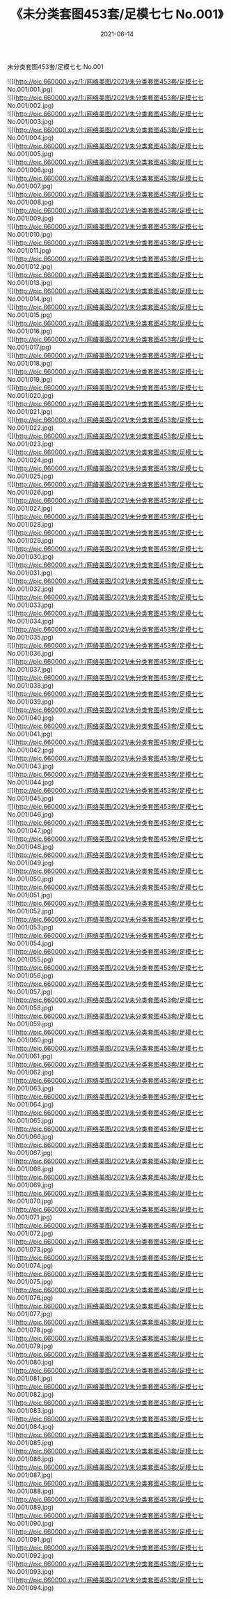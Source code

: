 ﻿---
layout: post
title:  《未分类套图453套/足模七七 No.001》
date:   2021-06-14
img: http://pic.660000.xyz/1:/网络美图/2021/未分类套图453套/足模七七 No.001/000.jpg
categories: [美女, 清纯, 唯美]
---

未分类套图453套/足模七七 No.001

 ![](http://pic.660000.xyz/1:/网络美图/2021/未分类套图453套/足模七七 No.001/001.jpg) <br>![](http://pic.660000.xyz/1:/网络美图/2021/未分类套图453套/足模七七 No.001/002.jpg) <br>![](http://pic.660000.xyz/1:/网络美图/2021/未分类套图453套/足模七七 No.001/003.jpg) <br>![](http://pic.660000.xyz/1:/网络美图/2021/未分类套图453套/足模七七 No.001/004.jpg) <br>![](http://pic.660000.xyz/1:/网络美图/2021/未分类套图453套/足模七七 No.001/005.jpg) <br>![](http://pic.660000.xyz/1:/网络美图/2021/未分类套图453套/足模七七 No.001/006.jpg) <br>![](http://pic.660000.xyz/1:/网络美图/2021/未分类套图453套/足模七七 No.001/007.jpg) <br>![](http://pic.660000.xyz/1:/网络美图/2021/未分类套图453套/足模七七 No.001/008.jpg) <br>![](http://pic.660000.xyz/1:/网络美图/2021/未分类套图453套/足模七七 No.001/009.jpg) <br>![](http://pic.660000.xyz/1:/网络美图/2021/未分类套图453套/足模七七 No.001/010.jpg) <br>![](http://pic.660000.xyz/1:/网络美图/2021/未分类套图453套/足模七七 No.001/011.jpg) <br>![](http://pic.660000.xyz/1:/网络美图/2021/未分类套图453套/足模七七 No.001/012.jpg) <br>![](http://pic.660000.xyz/1:/网络美图/2021/未分类套图453套/足模七七 No.001/013.jpg) <br>![](http://pic.660000.xyz/1:/网络美图/2021/未分类套图453套/足模七七 No.001/014.jpg) <br>![](http://pic.660000.xyz/1:/网络美图/2021/未分类套图453套/足模七七 No.001/015.jpg) <br>![](http://pic.660000.xyz/1:/网络美图/2021/未分类套图453套/足模七七 No.001/016.jpg) <br>![](http://pic.660000.xyz/1:/网络美图/2021/未分类套图453套/足模七七 No.001/017.jpg) <br>![](http://pic.660000.xyz/1:/网络美图/2021/未分类套图453套/足模七七 No.001/018.jpg) <br>![](http://pic.660000.xyz/1:/网络美图/2021/未分类套图453套/足模七七 No.001/019.jpg) <br>![](http://pic.660000.xyz/1:/网络美图/2021/未分类套图453套/足模七七 No.001/020.jpg) <br>![](http://pic.660000.xyz/1:/网络美图/2021/未分类套图453套/足模七七 No.001/021.jpg) <br>![](http://pic.660000.xyz/1:/网络美图/2021/未分类套图453套/足模七七 No.001/022.jpg) <br>![](http://pic.660000.xyz/1:/网络美图/2021/未分类套图453套/足模七七 No.001/023.jpg) <br>![](http://pic.660000.xyz/1:/网络美图/2021/未分类套图453套/足模七七 No.001/024.jpg) <br>![](http://pic.660000.xyz/1:/网络美图/2021/未分类套图453套/足模七七 No.001/025.jpg) <br>![](http://pic.660000.xyz/1:/网络美图/2021/未分类套图453套/足模七七 No.001/026.jpg) <br>![](http://pic.660000.xyz/1:/网络美图/2021/未分类套图453套/足模七七 No.001/027.jpg) <br>![](http://pic.660000.xyz/1:/网络美图/2021/未分类套图453套/足模七七 No.001/028.jpg) <br>![](http://pic.660000.xyz/1:/网络美图/2021/未分类套图453套/足模七七 No.001/029.jpg) <br>![](http://pic.660000.xyz/1:/网络美图/2021/未分类套图453套/足模七七 No.001/030.jpg) <br>![](http://pic.660000.xyz/1:/网络美图/2021/未分类套图453套/足模七七 No.001/031.jpg) <br>![](http://pic.660000.xyz/1:/网络美图/2021/未分类套图453套/足模七七 No.001/032.jpg) <br>![](http://pic.660000.xyz/1:/网络美图/2021/未分类套图453套/足模七七 No.001/033.jpg) <br>![](http://pic.660000.xyz/1:/网络美图/2021/未分类套图453套/足模七七 No.001/034.jpg) <br>![](http://pic.660000.xyz/1:/网络美图/2021/未分类套图453套/足模七七 No.001/035.jpg) <br>![](http://pic.660000.xyz/1:/网络美图/2021/未分类套图453套/足模七七 No.001/036.jpg) <br>![](http://pic.660000.xyz/1:/网络美图/2021/未分类套图453套/足模七七 No.001/037.jpg) <br>![](http://pic.660000.xyz/1:/网络美图/2021/未分类套图453套/足模七七 No.001/038.jpg) <br>![](http://pic.660000.xyz/1:/网络美图/2021/未分类套图453套/足模七七 No.001/039.jpg) <br>![](http://pic.660000.xyz/1:/网络美图/2021/未分类套图453套/足模七七 No.001/040.jpg) <br>![](http://pic.660000.xyz/1:/网络美图/2021/未分类套图453套/足模七七 No.001/041.jpg) <br>![](http://pic.660000.xyz/1:/网络美图/2021/未分类套图453套/足模七七 No.001/042.jpg) <br>![](http://pic.660000.xyz/1:/网络美图/2021/未分类套图453套/足模七七 No.001/043.jpg) <br>![](http://pic.660000.xyz/1:/网络美图/2021/未分类套图453套/足模七七 No.001/044.jpg) <br>![](http://pic.660000.xyz/1:/网络美图/2021/未分类套图453套/足模七七 No.001/045.jpg) <br>![](http://pic.660000.xyz/1:/网络美图/2021/未分类套图453套/足模七七 No.001/046.jpg) <br>![](http://pic.660000.xyz/1:/网络美图/2021/未分类套图453套/足模七七 No.001/047.jpg) <br>![](http://pic.660000.xyz/1:/网络美图/2021/未分类套图453套/足模七七 No.001/048.jpg) <br>![](http://pic.660000.xyz/1:/网络美图/2021/未分类套图453套/足模七七 No.001/049.jpg) <br>![](http://pic.660000.xyz/1:/网络美图/2021/未分类套图453套/足模七七 No.001/050.jpg) <br>![](http://pic.660000.xyz/1:/网络美图/2021/未分类套图453套/足模七七 No.001/051.jpg) <br>![](http://pic.660000.xyz/1:/网络美图/2021/未分类套图453套/足模七七 No.001/052.jpg) <br>![](http://pic.660000.xyz/1:/网络美图/2021/未分类套图453套/足模七七 No.001/053.jpg) <br>![](http://pic.660000.xyz/1:/网络美图/2021/未分类套图453套/足模七七 No.001/054.jpg) <br>![](http://pic.660000.xyz/1:/网络美图/2021/未分类套图453套/足模七七 No.001/055.jpg) <br>![](http://pic.660000.xyz/1:/网络美图/2021/未分类套图453套/足模七七 No.001/056.jpg) <br>![](http://pic.660000.xyz/1:/网络美图/2021/未分类套图453套/足模七七 No.001/057.jpg) <br>![](http://pic.660000.xyz/1:/网络美图/2021/未分类套图453套/足模七七 No.001/058.jpg) <br>![](http://pic.660000.xyz/1:/网络美图/2021/未分类套图453套/足模七七 No.001/059.jpg) <br>![](http://pic.660000.xyz/1:/网络美图/2021/未分类套图453套/足模七七 No.001/060.jpg) <br>![](http://pic.660000.xyz/1:/网络美图/2021/未分类套图453套/足模七七 No.001/061.jpg) <br>![](http://pic.660000.xyz/1:/网络美图/2021/未分类套图453套/足模七七 No.001/062.jpg) <br>![](http://pic.660000.xyz/1:/网络美图/2021/未分类套图453套/足模七七 No.001/063.jpg) <br>![](http://pic.660000.xyz/1:/网络美图/2021/未分类套图453套/足模七七 No.001/064.jpg) <br>![](http://pic.660000.xyz/1:/网络美图/2021/未分类套图453套/足模七七 No.001/065.jpg) <br>![](http://pic.660000.xyz/1:/网络美图/2021/未分类套图453套/足模七七 No.001/066.jpg) <br>![](http://pic.660000.xyz/1:/网络美图/2021/未分类套图453套/足模七七 No.001/067.jpg) <br>![](http://pic.660000.xyz/1:/网络美图/2021/未分类套图453套/足模七七 No.001/068.jpg) <br>![](http://pic.660000.xyz/1:/网络美图/2021/未分类套图453套/足模七七 No.001/069.jpg) <br>![](http://pic.660000.xyz/1:/网络美图/2021/未分类套图453套/足模七七 No.001/070.jpg) <br>![](http://pic.660000.xyz/1:/网络美图/2021/未分类套图453套/足模七七 No.001/071.jpg) <br>![](http://pic.660000.xyz/1:/网络美图/2021/未分类套图453套/足模七七 No.001/072.jpg) <br>![](http://pic.660000.xyz/1:/网络美图/2021/未分类套图453套/足模七七 No.001/073.jpg) <br>![](http://pic.660000.xyz/1:/网络美图/2021/未分类套图453套/足模七七 No.001/074.jpg) <br>![](http://pic.660000.xyz/1:/网络美图/2021/未分类套图453套/足模七七 No.001/075.jpg) <br>![](http://pic.660000.xyz/1:/网络美图/2021/未分类套图453套/足模七七 No.001/076.jpg) <br>![](http://pic.660000.xyz/1:/网络美图/2021/未分类套图453套/足模七七 No.001/077.jpg) <br>![](http://pic.660000.xyz/1:/网络美图/2021/未分类套图453套/足模七七 No.001/078.jpg) <br>![](http://pic.660000.xyz/1:/网络美图/2021/未分类套图453套/足模七七 No.001/079.jpg) <br>![](http://pic.660000.xyz/1:/网络美图/2021/未分类套图453套/足模七七 No.001/080.jpg) <br>![](http://pic.660000.xyz/1:/网络美图/2021/未分类套图453套/足模七七 No.001/081.jpg) <br>![](http://pic.660000.xyz/1:/网络美图/2021/未分类套图453套/足模七七 No.001/082.jpg) <br>![](http://pic.660000.xyz/1:/网络美图/2021/未分类套图453套/足模七七 No.001/083.jpg) <br>![](http://pic.660000.xyz/1:/网络美图/2021/未分类套图453套/足模七七 No.001/084.jpg) <br>![](http://pic.660000.xyz/1:/网络美图/2021/未分类套图453套/足模七七 No.001/085.jpg) <br>![](http://pic.660000.xyz/1:/网络美图/2021/未分类套图453套/足模七七 No.001/086.jpg) <br>![](http://pic.660000.xyz/1:/网络美图/2021/未分类套图453套/足模七七 No.001/087.jpg) <br>![](http://pic.660000.xyz/1:/网络美图/2021/未分类套图453套/足模七七 No.001/088.jpg) <br>![](http://pic.660000.xyz/1:/网络美图/2021/未分类套图453套/足模七七 No.001/089.jpg) <br>![](http://pic.660000.xyz/1:/网络美图/2021/未分类套图453套/足模七七 No.001/090.jpg) <br>![](http://pic.660000.xyz/1:/网络美图/2021/未分类套图453套/足模七七 No.001/091.jpg) <br>![](http://pic.660000.xyz/1:/网络美图/2021/未分类套图453套/足模七七 No.001/092.jpg) <br>![](http://pic.660000.xyz/1:/网络美图/2021/未分类套图453套/足模七七 No.001/093.jpg) <br>![](http://pic.660000.xyz/1:/网络美图/2021/未分类套图453套/足模七七 No.001/094.jpg) <br>